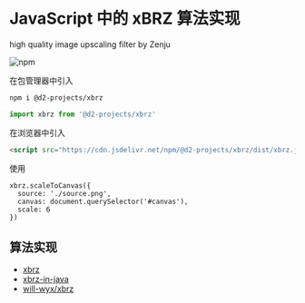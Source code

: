 # JavaScript 中的 xBRZ 算法实现

high quality image upscaling filter by Zenju

![npm](https://img.shields.io/npm/v/@d2-projects/xbrz)

在包管理器中引入

``` sh
npm i @d2-projects/xbrz
```

``` js
import xbrz from '@d2-projects/xbrz'
```

在浏览器中引入

``` html
<script src="https://cdn.jsdelivr.net/npm/@d2-projects/xbrz/dist/xbrz.js"></script>
```

使用

```
xbrz.scaleToCanvas({
  source: './source.png',
  canvas: document.querySelector('#canvas'),
  scale: 6
})
```

## 算法实现

* [xbrz](https://sourceforge.net/projects/xbrz/)
* [xbrz-in-java](https://intrepidis.blogspot.com/2014/02/xbrz-in-java.html)
* [will-wyx/xbrz](https://github.com/will-wyx/xbrz)
